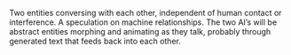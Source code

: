 Two entities conversing with each other, independent of human contact or interference. A speculation on machine relationships. The two AI’s will be abstract entities morphing and animating as they talk, probably through generated text that feeds back into each other.